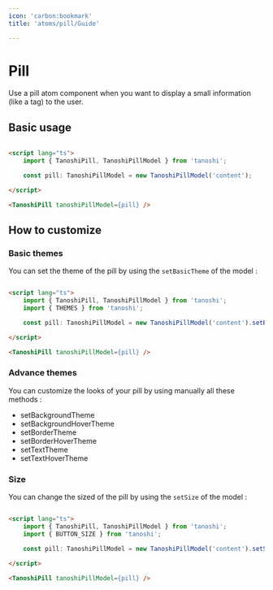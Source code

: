 ```yaml
---
icon: 'carbon:bookmark'
title: 'atoms/pill/Guide'

---
```


# Pill

Use a pill atom component when you want to display a small information (like a tag) to the user.

## Basic usage

```html

<script lang="ts">
    import { TanoshiPill, TanoshiPillModel } from 'tanoshi';

    const pill: TanoshiPillModel = new TanoshiPillModel('content');

</script>

<TanoshiPill tanoshiPillModel={pill} />

```

## How to customize

### Basic themes

You can set the theme of the pill by using the `setBasicTheme` of the model : 

```html

<script lang="ts">
    import { TanoshiPill, TanoshiPillModel } from 'tanoshi';
    import { THEMES } from 'tanoshi';

    const pill: TanoshiPillModel = new TanoshiPillModel('content').setBasicTheme(THEMES.Secondary);

</script>

<TanoshiPill tanoshiPillModel={pill} />

```

### Advance themes

You can customize the looks of your pill by using manually all these methods : 

 * setBackgroundTheme
 * setBackgroundHoverTheme
 * setBorderTheme
 * setBorderHoverTheme
 * setTextTheme
 * setTextHoverTheme


### Size

You can change the sized of the pill by using the `setSize` of the model : 

```html

<script lang="ts">
    import { TanoshiPill, TanoshiPillModel } from 'tanoshi';
    import { BUTTON_SIZE } from 'tanoshi';

    const pill: TanoshiPillModel = new TanoshiPillModel('content').setSize(BUTTON_SIZE.Lg);

</script>

<TanoshiPill tanoshiPillModel={pill} />

```
